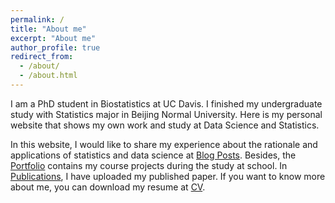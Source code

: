 ```yaml
---
permalink: /
title: "About me"
excerpt: "About me"
author_profile: true
redirect_from: 
  - /about/
  - /about.html
---
```


I am a PhD student in Biostatistics at UC Davis. I finished my undergraduate study with Statistics major in Beijing Normal University. Here is my personal website that shows my own work and study at Data Science and Statistics. <br/>

In this website,  I would like to share my experience about the rationale and applications of statistics and data science at [Blog Posts](https://zhikuanquan.com/year-archive/). Besides, the [Portfolio](https://zhikuanquan.com/portfolio/) contains my course projects during the study at school. In [Publications](https://zhikuanquan.com/publications/), I have uploaded my published paper. If you want to know more about me, you can download my resume at [CV](https://zhikuanquan.com/cv/). 

